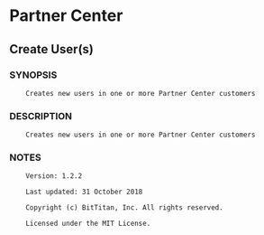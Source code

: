 # Partner Center
## Create User(s)
### SYNOPSIS
```
    Creates new users in one or more Partner Center customers
```
### DESCRIPTION
```
    Creates new users in one or more Partner Center customers
```
### NOTES
```
    Version: 1.2.2
    Last updated: 31 October 2018
    Copyright (c) BitTitan, Inc. All rights reserved.
    Licensed under the MIT License.
```

